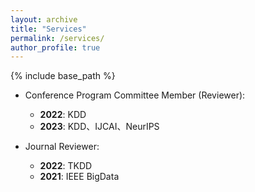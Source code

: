 ```yaml
---
layout: archive
title: "Services"
permalink: /services/
author_profile: true
---
```


{% include base_path %}

- Conference Program Committee Member (Reviewer): 
    - **2022**: KDD
    - **2023**: KDD、IJCAI、NeurIPS

- Journal Reviewer: 
    - **2022**: TKDD
    - **2021**: IEEE BigData

